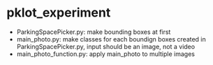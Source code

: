 # pklot_experiment
* ParkingSpacePicker.py: make bounding boxes at first
* main_photo.py: make classes for each boundign boxes created in ParkingSpacePicker.py, input should be an image, not a video
* main_photo_function.py: apply main_photo to multiple images

